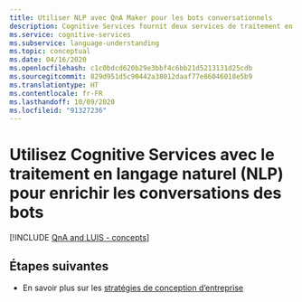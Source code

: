 ```yaml
---
title: Utiliser NLP avec QnA Maker pour les bots conversationnels
description: Cognitive Services fournit deux services de traitement en langage naturel, Language Understanding et QnA Maker, chacun avec un objectif différent. Découvrez quand utiliser chaque service et comment ils se complètent.
ms.service: cognitive-services
ms.subservice: language-understanding
ms.topic: conceptual
ms.date: 04/16/2020
ms.openlocfilehash: c1c0bdcd620b29e3bbf4c6bb21d5213131d25cdb
ms.sourcegitcommit: 829d951d5c90442a38012daaf77e86046018e5b9
ms.translationtype: HT
ms.contentlocale: fr-FR
ms.lasthandoff: 10/09/2020
ms.locfileid: "91327236"
---
```

# <a name="use-cognitive-services-with-natural-language-processing-nlp-to-enrich-chat-bot-conversations"></a>Utilisez Cognitive Services avec le traitement en langage naturel (NLP) pour enrichir les conversations des bots

[!INCLUDE [QnA and LUIS - concepts](../includes/luis-qnamaker-shared-concept.md)]

## <a name="next-steps"></a>Étapes suivantes

* En savoir plus sur les [stratégies de conception d’entreprise](luis-concept-enterprise.md)